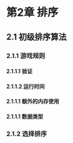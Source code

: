 # 第2章 排序 #

## 2.1 初级排序算法 ##

### 2.1.1 游戏规则 ###

#### 2.1.1.1 验证 ####

#### 2.1.1.2 运行时间 ####

#### 2.1.1.1 额外的内存使用 ####

#### 2.1.1.1 数据类型 ####

### 2.1.2 选择排序 ###